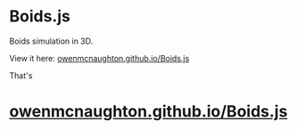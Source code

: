 # Boids.js

Boids simulation in 3D.

View it here: [owenmcnaughton.github.io/Boids.js](owenmcnaughton.github.io/Boids.js)

That's

# [owenmcnaughton.github.io/Boids.js](owenmcnaughton.github.io/Boids.js)
